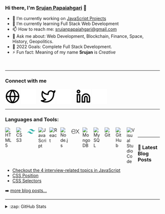 ### Hi there, I'm [Srujan Papaiahgari](https://srujanpapaiahgari.com) 👋

- 🔭 I’m currently working on [JavaScript Projects](https://srujanpapaiahgari.com/projects)
- 🌱 I’m currently learning Full Stack Web Development
- 📫 How to reach me: srujanpapaiahgari@gmail.com
- 💬 Ask me about: Web Development, Blockchain, Finance, Space, History, Geopolitics.
- 🥅 2022 Goals: Complete Full Stack Development.
- ⚡ Fun fact: Meaning of my name **Srujan** is *Creative*
<!--
**srujanpapaiah/srujanpapaiah** is a ✨ _special_ ✨ repository because its `README.md` (this file) appears on your GitHub profile.

Here are some ideas to get you started:

- 🔭 I’m currently working on ...
- 🌱 I’m currently learning ...
- 👯 I’m looking to collaborate on ...
- 🤔 I’m looking for help with ...
- 💬 Ask me about ...
- 📫 How to reach me: ...
- 😄 Pronouns: ...
- ⚡ Fun fact: ...
-->

<br />

---

### Connect with me

[![website](https://github.com/codeSTACKr/codeSTACKr/blob/master/img/globe-light.svg)](https://srujanpapaiahgari.com)
[![website](https://github.com/codeSTACKr/codeSTACKr/blob/master/img/globe-dark.svg)](https://srujanpapaiahgari.com)
&nbsp;&nbsp;
[![twitter](https://github.com/codeSTACKr/codeSTACKr/blob/master/img/twitter-light.svg)](https://twitter.com/srujanpapaiah)
[![twitter](https://github.com/codeSTACKr/codeSTACKr/blob/master/img/twitter-dark.svg)](https://twitter.com/srujanpapaiah)
&nbsp;&nbsp;
[![Linkedin](https://github.com/codeSTACKr/codeSTACKr/blob/master/img/linkedin-light.svg)](https://linkedin.com/in/srujanpapaiahgari)
[![Linkedin](https://github.com/codeSTACKr/codeSTACKr/blob/master/img/linkedin-dark.svg)](https://linkedin.com/in/srujanpapaiahgari)
&nbsp;&nbsp;


---

### Languages and Tools:

[<img align="left" alt="HTML5" width="26px" src="https://cdn.jsdelivr.net/gh/devicons/devicon/icons/html5/html5-original.svg" style="padding-right:10px;" />](https://srujanpapaiahgari.com/skills)
[<img align="left" alt="CSS3" width="26px" src="https://cdn.jsdelivr.net/gh/devicons/devicon/icons/css3/css3-original.svg" style="padding-right:10px;" />](https://srujanpapaiahgari.com/skills)
[<img align="left" alt="Tailwindcss" width="26px" src="https://github.com/devicons/devicon/blob/v2.15.1/icons/tailwindcss/tailwindcss-plain.svg" style="padding-right:10px;" />](https://srujanpapaiahgari.com/skills)
[<img align="left" alt="JavaScript" width="26px" src="https://cdn.jsdelivr.net/gh/devicons/devicon/icons/javascript/javascript-original.svg" style="padding-right:10px;" />](https://srujanpapaiahgari.com/skills)
[<img align="left" alt="React" width="26px" src="https://cdn.jsdelivr.net/gh/devicons/devicon/icons/react/react-original.svg" style="padding-right:10px;" />](https://srujanpapaiahgari.com/skills)
[<img align="left" alt="Node.js" width="26px" src="https://cdn.jsdelivr.net/gh/devicons/devicon/icons/nodejs/nodejs-original.svg" style="padding-right:10px;" />](https://srujanpapaiahgari.com/skills)
[<img align="left" alt="Express.js" width="26px" src="https://github.com/devicons/devicon/blob/v2.15.1/icons/express/express-original.svg" style="padding-right:10px;" />](https://srujanpapaiahgari.com/skills)
[<img align="left" alt="MongoDB" width="26px" src="https://cdn.jsdelivr.net/gh/devicons/devicon/icons/mongodb/mongodb-original.svg" style="padding-right:10px;" />](https://srujanpapaiahgari.com/skills)
[<img align="left" alt="MySQL" width="26px" src="https://cdn.jsdelivr.net/gh/devicons/devicon/icons/mysql/mysql-original.svg" style="padding-right:10px;" />](https://srujanpapaiahgari.com/skills)
[<img align="left" alt="Git" width="26px" src="https://cdn.jsdelivr.net/gh/devicons/devicon/icons/git/git-original.svg" style="padding-right:10px;" />](https://srujanpapaiahgari.com/skills)
[<img align="left" alt="GitHub" width="26px" src="https://user-images.githubusercontent.com/3369400/139447912-e0f43f33-6d9f-45f8-be46-2df5bbc91289.png" style="padding-right:10px;" />](https://srujanpapaiahgari.com/skills)
[<img align="left" alt="Visual Studio Code" width="26px" src="https://cdn.jsdelivr.net/gh/devicons/devicon/icons/vscode/vscode-original.svg" style="padding-right:10px;" />](https://srujanpapaiahgari.com/skills)
&nbsp;&nbsp;


---

### 📕 Latest Blog Posts

<!-- BLOG-POST-LIST:START -->
- [Checkout the 4 interview-related topics in JavaScript](https://srujanpapaiahgari.hashnode.dev/checkout-the-4-interview-related-topics-in-javascript)
- [CSS Position](https://srujanpapaiahgari.hashnode.dev/css-position)
- [CSS Selectors](https://srujanpapaiahgari.hashnode.dev/css-selectors)

<!-- BLOG-POST-LIST:END -->

➡️ [more blog posts...](https://srujanpapaiahgari.hashnode.dev)

---

<details>
  <summary>:zap: GitHub Stats</summary>

  <img align="left" alt="Srujan's GitHub Stats" src="https://github-readme-stats.vercel.app/api?username=srujanpapaiah&show_icons=true&hide_border=false&title_color=ff652f&icon_color=FFE400&bg_color=09131B&text_color=ffffff&border_color=0c1a25" />

</details>
